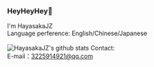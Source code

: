 
### HeyHeyHey👏
I'm HayasakaJZ <br>
Language perference: English/Chinese/Japanese <br><br>
![HayasakaJZ's github stats](https://github-readme-stats.vercel.app/api?username=HayasakaHoshizaki&show_icons=true)
Contact: <br>                     E-mail：3225914921@qq.com
